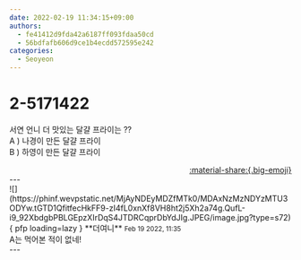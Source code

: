 ```yaml
---
date: 2022-02-19 11:34:15+09:00
authors:
  - fe41412d9fda42a6187ff093fdaa50cd
  - 56bdfafb606d9ce1b4ecdd572595e242
categories:
  - Seoyeon
---
```


# 2-5171422

<div class="post-container" markdown="1">
<div class="content-container md-sidebar__scrollwrap" markdown="1">

서연 언니 더 맛있는 달걀 프라이는 ??<br>A ) 나경이 만든 달걀 프라이<br>B ) 하영이 만든 달걀 프라이

</div>
</div>

<div style="text-align: right;" markdown="1">
<a href="https://weverse.io/fromis9/fanpost/2-5171422" style="text-align: right;">:material-share:{.big-emoji}</a>
</div>
---

<div class="comments-container md-sidebar__scrollwrap" markdown="1">
<div class="comment" markdown="1">
<div class='id-container' markdown="1">
![](https://phinf.wevpstatic.net/MjAyNDEyMDZfMTk0/MDAxNzMzNDYzMTU3ODYw.tGTD1QfitfecHkFF9-zI4fL0xnXf8VH8ht2j5Xh2a74g.QufL-i9_92XbdgbPBLGEpzXIrDqS4JTDRCqprDbYdJIg.JPEG/image.jpg?type=s72){ pfp loading=lazy }
**<span class="artist">더여니</span>** <small>Feb 19 2022, 11:35</small><br>
</div>
<div class='comment-body' markdown="1">
A는 먹어본 적이 없네!
</div>
</div>
</div>
---
